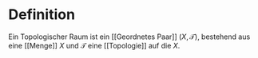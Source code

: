 # Definition
Ein Topologischer Raum ist ein [[Geordnetes Paar]] $(X, \mathcal T)$, bestehend aus eine [[Menge]] $X$ und $\mathcal T$ eine [[Topologie]] auf die $X$. 